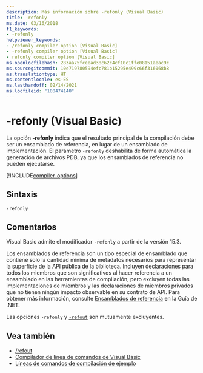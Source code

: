 ```yaml
---
description: Más información sobre -refonly (Visual Basic)
title: -refonly
ms.date: 03/16/2018
f1_keywords:
- -refonly
helpviewer_keywords:
- /refonly compiler option [Visual Basic]
- -refonly compiler option [Visual Basic]
- refonly compiler option [Visual Basic]
ms.openlocfilehash: 283aa75fceead38c62c4cf10c1ffe08151aeac9c
ms.sourcegitcommit: 10e719780594efc781b15295e499c66f316068b8
ms.translationtype: HT
ms.contentlocale: es-ES
ms.lasthandoff: 02/14/2021
ms.locfileid: "100474140"
---
```

# <a name="-refonly-visual-basic"></a>-refonly (Visual Basic)

La opción **-refonly** indica que el resultado principal de la compilación debe ser un ensamblado de referencia, en lugar de un ensamblado de implementación. El parámetro `-refonly` deshabilita de forma automática la generación de archivos PDB, ya que los ensamblados de referencia no pueden ejecutarse.

[!INCLUDE[compiler-options](~/includes/compiler-options.md)]

## <a name="syntax"></a>Sintaxis

```console
-refonly
```

## <a name="remarks"></a>Comentarios

Visual Basic admite el modificador `-refonly` a partir de la versión 15.3.

Los ensamblados de referencia son un tipo especial de ensamblado que contiene solo la cantidad mínima de metadatos necesarios para representar la superficie de la API pública de la biblioteca. Incluyen declaraciones para todos los miembros que son significativos al hacer referencia a un ensamblado en las herramientas de compilación, pero excluyen todas las implementaciones de miembros y las declaraciones de miembros privados que no tienen ningún impacto observable en su contrato de API. Para obtener más información, consulte [Ensamblados de referencia](../../../standard/assembly/reference-assemblies.md) en la Guía de .NET.

Las opciones `-refonly` y [`-refout`](refout-compiler-option.md) son mutuamente excluyentes.

## <a name="see-also"></a>Vea también

- [/refout](refout-compiler-option.md)
- [Compilador de línea de comandos de Visual Basic](index.md)
- [Líneas de comandos de compilación de ejemplo](sample-compilation-command-lines.md)
